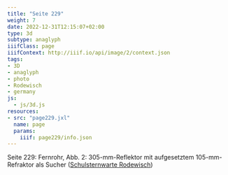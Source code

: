 ```yaml
---
title: "Seite 229"
weight: 7
date: 2022-12-31T12:15:07+02:00
type: 3d
subtype: anaglyph
iiifClass: page
iiifContext: http://iiif.io/api/image/2/context.json
tags:
- 3D
- anaglyph
- photo
- Rodewisch
- germany
js:
  - js/3d.js
resources:
- src: "page229.jxl"
  name: page
  params:
    iiif: page229/info.json
---
```


Seite 229: Fernrohr, Abb. 2: 305-mm-Reflektor mit aufgesetztem 105-mm-Refraktor als Sucher ([Schulsternwarte Rodewisch](https://de.wikipedia.org/wiki/Sternwarte_und_Planetarium_%E2%80%9ESigmund_J%C3%A4hn%E2%80%9C_Rodewisch))
